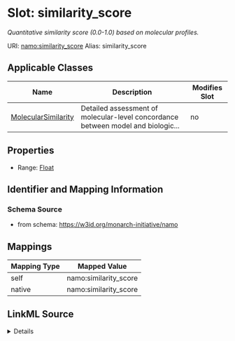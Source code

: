 

# Slot: similarity_score 


_Quantitative similarity score (0.0-1.0) based on molecular profiles._





URI: [namo:similarity_score](https://w3id.org/monarch-initiative/namo/similarity_score)
Alias: similarity_score

<!-- no inheritance hierarchy -->





## Applicable Classes

| Name | Description | Modifies Slot |
| --- | --- | --- |
| [MolecularSimilarity](MolecularSimilarity.md) | Detailed assessment of molecular-level concordance between model and biologic... |  no  |






## Properties

* Range: [Float](Float.md)




## Identifier and Mapping Information






### Schema Source


* from schema: https://w3id.org/monarch-initiative/namo




## Mappings

| Mapping Type | Mapped Value |
| ---  | ---  |
| self | namo:similarity_score |
| native | namo:similarity_score |




## LinkML Source

<details>
```yaml
name: similarity_score
description: Quantitative similarity score (0.0-1.0) based on molecular profiles.
from_schema: https://w3id.org/monarch-initiative/namo
rank: 1000
alias: similarity_score
owner: MolecularSimilarity
domain_of:
- MolecularSimilarity
range: float

```
</details>